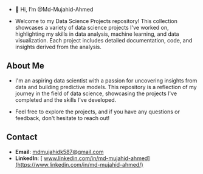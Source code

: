 - 👋 Hi, I’m @Md-Mujahid-Ahmed


- Welcome to my Data Science Projects repository! This collection showcases a variety of data science projects I've worked on,
  highlighting my skills in data analysis, machine learning, and data visualization. 
  Each project includes detailed documentation, code, and insights derived from the analysis.

## About Me
- I'm an aspiring data scientist with a passion for uncovering insights from data and building predictive models.
  This repository is a reflection of my journey in the field of data science, showcasing the projects I've completed and the skills I've developed.

- Feel free to explore the projects, and if you have any questions or feedback, don't hesitate to reach out!

## Contact
- **Email**: mdmujahidk587@gmail.com
- **LinkedIn**: [ www.linkedin.com/in/md-mujahid-ahmed](https://www.linkedin.com/in/md-mujahid-ahmed/)
